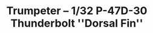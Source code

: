 ---
layout: product
title: "Trumpeter – 1/32 P-47D-30 Thunderbolt ''Dorsal Fin''"
price: "5400" 
desc: "N/A"
img_path: "/assets/img/TRU02264.webp"
brand: "N/A"
available: false
special_offer: false
new: false
soon: false
cat: "010000"
subcat: "013400"
subsubcat: "0N/A"
sifra: "TRU02264"
popular: false
---